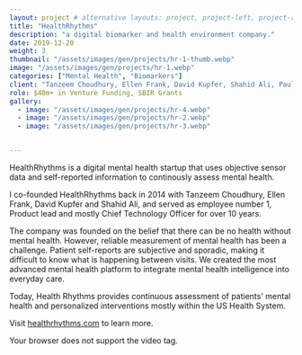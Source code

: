 ```yaml
---
layout: project # alternative layouts: project, project-left, project-right, project-top
title: "HealthRhythms"
description: "a digital biomarker and health environment company."
date: 2019-12-20
weight: 3
thumbnail: "/assets/images/gen/projects/hr-1-thumb.webp"
image: "/assets/images/gen/projects/hr-1.webp"
categories: ["Mental Health", "Biomarkers"]
client: "Tanzeem Choudhury, Ellen Frank, David Kupfer, Shahid Ali, Paul Gilbert"
role: $40m+ in Venture Funding, SBIR Grants 
gallery:
  - image: "/assets/images/gen/projects/hr-4.webp"
  - image: "/assets/images/gen/projects/hr-2.webp"
  - image: "/assets/images/gen/projects/hr-3.webp"


---
```


HealthRhythms is a digital mental health startup that uses objective sensor data and self-reported information to continously assess mental health. 

I co-founded HealthRhythms back in 2014 with Tanzeem Choudhury, Ellen Frank, David Kupfer and Shahid Ali, and served as employee number 1, Product lead and mostly Chief Technology Officer for over 10 years.  

The company was founded on the belief that  there can be no health without mental health. However, reliable measurement of mental health has been a challenge. Patient self-reports are subjective and sporadic, making it difficult to know what is happening between visits. We  created the most advanced mental health platform to integrate mental health intelligence into everyday care. 

Today, Health Rhythms provides continuous assessment of patients' mental health and personalized interventions mostly within the US Health System. 

Visit <a href="https://healthrhythms.com">healthrhythms.com</a> to learn more.


  <source src="/assets/videos/hr-video1.mp4" type="video/mp4">
  Your browser does not support the video tag.
</video>



<!--<video autoplay loop muted playsinline style="width: 100vw; max-width: 100vw; height: auto; position: relative; left: 50%; right: 50%; margin-left: -50vw; margin-right: -50vw; transform: rotate(0deg);">
  <source src="/assets/videos/hr-video1.mp4" type="video/mp4" >
  Your browser does not support the video tag.
</video>
--> 

